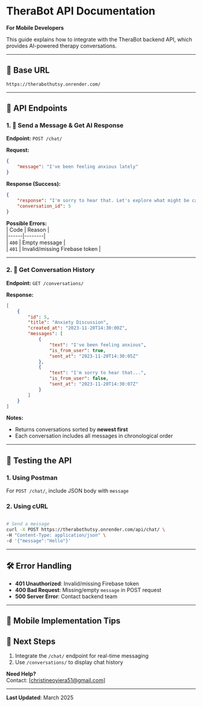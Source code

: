 # **TheraBot API Documentation**  
**For Mobile Developers**  

This guide explains how to integrate with the TheraBot backend API, which provides AI-powered therapy conversations.  

---

## **📌 Base URL**  
```
https://therabothutsy.onrender.com/ 
```  

---

## **📝 API Endpoints**  

### **1. 💬 Send a Message & Get AI Response**  
**Endpoint:** `POST /chat/`  

**Request:**  
```json
{
    "message": "I've been feeling anxious lately"
}
```  

**Response (Success):**  
```json
{
    "response": "I'm sorry to hear that. Let's explore what might be causing this anxiety. Can you describe when these feelings typically occur?",
    "conversation_id": 5
}
```  

**Possible Errors:**  
| Code | Reason |  
|------|--------|  
| `400` | Empty message |  
| `401` | Invalid/missing Firebase token |  

---

### **2. 📜 Get Conversation History**  
**Endpoint:** `GET /conversations/`  

**Response:**  
```json
[
    {
        "id": 5,
        "title": "Anxiety Discussion",
        "created_at": "2023-11-20T14:30:00Z",
        "messages": [
            {
                "text": "I've been feeling anxious",
                "is_from_user": true,
                "sent_at": "2023-11-20T14:30:05Z"
            },
            {
                "text": "I'm sorry to hear that...",
                "is_from_user": false,
                "sent_at": "2023-11-20T14:30:07Z"
            }
        ]
    }
]
```  

**Notes:**  
- Returns conversations sorted by **newest first**  
- Each conversation includes all messages in chronological order  

---

## **🔧 Testing the API**  

### **1. Using Postman**  
For `POST /chat/`, include JSON body with `message`  

### **2. Using cURL**  
```bash

# Send a message
curl -X POST https://therabothutsy.onrender.com/api/chat/ \
-H "Content-Type: application/json" \
-d '{"message":"Hello"}'
```  

---

## **🛠️ Error Handling**  
- **401 Unauthorized**: Invalid/missing Firebase token  
- **400 Bad Request**: Missing/empty `message` in POST request  
- **500 Server Error**: Contact backend team  

---

## **📱 Mobile Implementation Tips**  

## **🚀 Next Steps**  
1. Integrate the `/chat/` endpoint for real-time messaging  
2. Use `/conversations/` to display chat history  
 

**Need Help?**  
Contact: [christineoyiera51@gmail.com]  

--- 

**Last Updated**: March 2025